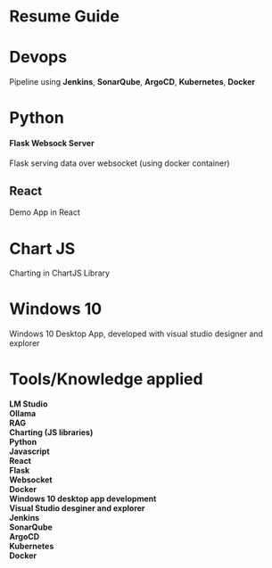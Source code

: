 # Resume Guide


# Devops
Pipeline using **Jenkins**, **SonarQube**, **ArgoCD**, **Kubernetes**, **Docker** 

# Python

#### Flask Websock Server 

Flask serving data over websocket (using docker container)

## React

Demo App in React

# Chart JS

Charting in ChartJS Library

# Windows 10

Windows 10 Desktop App, developed with visual studio designer and explorer

# Tools/Knowledge applied

**LM Studio**  
**Ollama**   
**RAG**  
**Charting (JS libraries)**    
**Python**    
**Javascript**  
**React**  
**Flask**  
**Websocket**  
**Docker**  
**Windows 10 desktop app development**  
**Visual Studio desginer and explorer**  
**Jenkins**  
**SonarQube**  
**ArgoCD**  
**Kubernetes**  
**Docker**  
